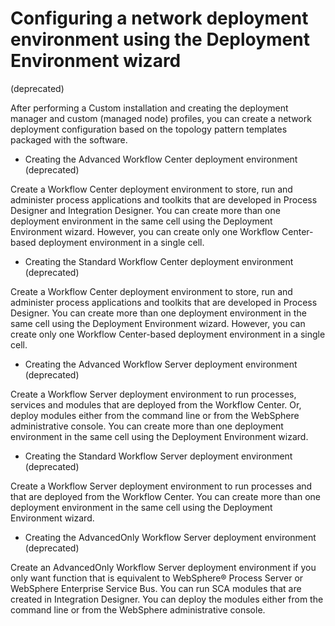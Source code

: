 # Configuring a network deployment environment using the Deployment Environment wizard
(deprecated)

After performing a Custom installation
and creating the deployment manager and custom (managed node) profiles,
you can create a network deployment configuration based on the topology
pattern templates packaged with the software.

- Creating the Advanced Workflow Center deployment environment (deprecated)

Create a Workflow Center deployment environment to store, run and administer process applications and toolkits that are developed in Process Designer and Integration Designer. You can create more than one deployment environment in the same cell using the Deployment Environment wizard. However, you can create only one Workflow Center-based deployment environment in a single cell.
- Creating the Standard Workflow Center deployment environment (deprecated)

Create a Workflow Center deployment environment to store, run and administer process applications and toolkits that are developed in Process Designer. You can create more than one deployment environment in the same cell using the Deployment Environment wizard. However, you can create only one Workflow Center-based deployment environment in a single cell.
- Creating the Advanced Workflow Server deployment environment (deprecated)

Create a Workflow Server deployment environment to run processes, services and modules that are deployed from the Workflow Center. Or, deploy modules either from the command line or from the WebSphere administrative console. You can create more than one deployment environment in the same cell using the Deployment Environment wizard.
- Creating the Standard Workflow Server deployment environment (deprecated)

Create a Workflow Server deployment environment to run processes and that are deployed from the Workflow Center. You can create more than one deployment environment in the same cell using the Deployment Environment wizard.
- Creating the AdvancedOnly Workflow Server deployment environment (deprecated)

Create an AdvancedOnly Workflow Server deployment environment if you only want function that is equivalent to WebSphere® Process Server or WebSphere Enterprise Service Bus. You can run SCA modules that are created in Integration Designer. You can deploy the modules either from the command line or from the WebSphere administrative console.